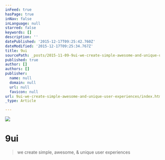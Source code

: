 ```yaml
---
inFeed: true
hasPage: true
inNav: false
inLanguage: null
starred: false
keywords: []
description: ''
datePublished: '2015-12-17T09:25:42.760Z'
dateModified: '2015-12-17T09:25:34.767Z'
title: 9ui
sourcePath: _posts/2015-11-09-9ui-we-create-simple-awesome-and-unique-user-experiences.md
published: true
author: []
authors: []
publisher:
  name: null
  domain: null
  url: null
  favicon: null
url: 9ui-we-create-simple-awesome-and-unique-user-experiences/index.html
_type: Article

---
```

![](https://the-grid-user-content.s3-us-west-2.amazonaws.com/983fe727-225e-4dd6-b2f3-3e1d58724f82.png)

# 9ui

> we create simple, awesome, & unique user experiences